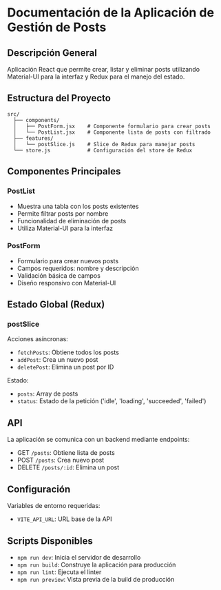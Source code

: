 # Documentación de la Aplicación de Gestión de Posts

## Descripción General
Aplicación React que permite crear, listar y eliminar posts utilizando Material-UI para la interfaz y Redux para el manejo del estado.

## Estructura del Proyecto
```
src/
  ├── components/
  │   ├── PostForm.jsx    # Componente formulario para crear posts
  │   └── PostList.jsx    # Componente lista de posts con filtrado
  ├── features/
  │   └── postSlice.js    # Slice de Redux para manejar posts
  └── store.js            # Configuración del store de Redux
```

## Componentes Principales

### PostList
- Muestra una tabla con los posts existentes
- Permite filtrar posts por nombre
- Funcionalidad de eliminación de posts
- Utiliza Material-UI para la interfaz

### PostForm
- Formulario para crear nuevos posts
- Campos requeridos: nombre y descripción
- Validación básica de campos
- Diseño responsivo con Material-UI

## Estado Global (Redux)

### postSlice
Acciones asíncronas:
- `fetchPosts`: Obtiene todos los posts
- `addPost`: Crea un nuevo post
- `deletePost`: Elimina un post por ID

Estado:
- `posts`: Array de posts
- `status`: Estado de la petición ('idle', 'loading', 'succeeded', 'failed')

## API
La aplicación se comunica con un backend mediante endpoints:
- GET `/posts`: Obtiene lista de posts
- POST `/posts`: Crea nuevo post
- DELETE `/posts/:id`: Elimina un post

## Configuración
Variables de entorno requeridas:
- `VITE_API_URL`: URL base de la API

## Scripts Disponibles
- `npm run dev`: Inicia el servidor de desarrollo
- `npm run build`: Construye la aplicación para producción
- `npm run lint`: Ejecuta el linter
- `npm run preview`: Vista previa de la build de producción